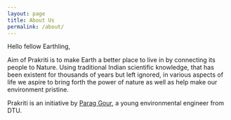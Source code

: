 ```yaml
---
layout: page
title: About Us
permalink: /about/
---
```


Hello fellow Earthling,

Aim of <span class="bold green">Prakriti</span> is to make Earth a better place to live in by connecting its people to Nature. Using traditional Indian scientific knowledge, that has been existent for thousands of years but left ignored, in various aspects of life we aspire to bring forth the power of nature as well as help make our environment pristine.

<span class="bold green">Prakriti</span> is an initiative by <a href="https://www.facebook.com/parag.gour.7">Parag Gour</a>, a young environmental engineer from DTU.
